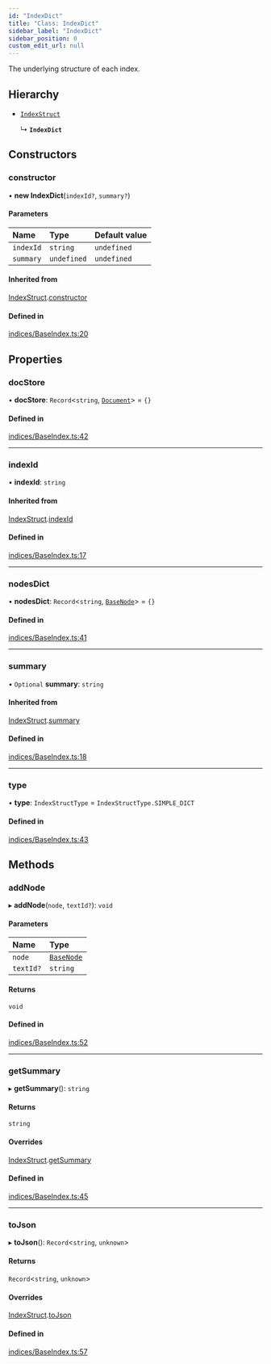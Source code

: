 ```yaml
---
id: "IndexDict"
title: "Class: IndexDict"
sidebar_label: "IndexDict"
sidebar_position: 0
custom_edit_url: null
---
```


The underlying structure of each index.

## Hierarchy

- [`IndexStruct`](IndexStruct.md)

  ↳ **`IndexDict`**

## Constructors

### constructor

• **new IndexDict**(`indexId?`, `summary?`)

#### Parameters

| Name | Type | Default value |
| :------ | :------ | :------ |
| `indexId` | `string` | `undefined` |
| `summary` | `undefined` | `undefined` |

#### Inherited from

[IndexStruct](IndexStruct.md).[constructor](IndexStruct.md#constructor)

#### Defined in

[indices/BaseIndex.ts:20](https://github.com/run-llama/LlamaIndexTS/blob/3fda1de/packages/core/src/indices/BaseIndex.ts#L20)

## Properties

### docStore

• **docStore**: `Record`<`string`, [`Document`](Document.md)\> = `{}`

#### Defined in

[indices/BaseIndex.ts:42](https://github.com/run-llama/LlamaIndexTS/blob/3fda1de/packages/core/src/indices/BaseIndex.ts#L42)

___

### indexId

• **indexId**: `string`

#### Inherited from

[IndexStruct](IndexStruct.md).[indexId](IndexStruct.md#indexid)

#### Defined in

[indices/BaseIndex.ts:17](https://github.com/run-llama/LlamaIndexTS/blob/3fda1de/packages/core/src/indices/BaseIndex.ts#L17)

___

### nodesDict

• **nodesDict**: `Record`<`string`, [`BaseNode`](BaseNode.md)\> = `{}`

#### Defined in

[indices/BaseIndex.ts:41](https://github.com/run-llama/LlamaIndexTS/blob/3fda1de/packages/core/src/indices/BaseIndex.ts#L41)

___

### summary

• `Optional` **summary**: `string`

#### Inherited from

[IndexStruct](IndexStruct.md).[summary](IndexStruct.md#summary)

#### Defined in

[indices/BaseIndex.ts:18](https://github.com/run-llama/LlamaIndexTS/blob/3fda1de/packages/core/src/indices/BaseIndex.ts#L18)

___

### type

• **type**: `IndexStructType` = `IndexStructType.SIMPLE_DICT`

#### Defined in

[indices/BaseIndex.ts:43](https://github.com/run-llama/LlamaIndexTS/blob/3fda1de/packages/core/src/indices/BaseIndex.ts#L43)

## Methods

### addNode

▸ **addNode**(`node`, `textId?`): `void`

#### Parameters

| Name | Type |
| :------ | :------ |
| `node` | [`BaseNode`](BaseNode.md) |
| `textId?` | `string` |

#### Returns

`void`

#### Defined in

[indices/BaseIndex.ts:52](https://github.com/run-llama/LlamaIndexTS/blob/3fda1de/packages/core/src/indices/BaseIndex.ts#L52)

___

### getSummary

▸ **getSummary**(): `string`

#### Returns

`string`

#### Overrides

[IndexStruct](IndexStruct.md).[getSummary](IndexStruct.md#getsummary)

#### Defined in

[indices/BaseIndex.ts:45](https://github.com/run-llama/LlamaIndexTS/blob/3fda1de/packages/core/src/indices/BaseIndex.ts#L45)

___

### toJson

▸ **toJson**(): `Record`<`string`, `unknown`\>

#### Returns

`Record`<`string`, `unknown`\>

#### Overrides

[IndexStruct](IndexStruct.md).[toJson](IndexStruct.md#tojson)

#### Defined in

[indices/BaseIndex.ts:57](https://github.com/run-llama/LlamaIndexTS/blob/3fda1de/packages/core/src/indices/BaseIndex.ts#L57)
